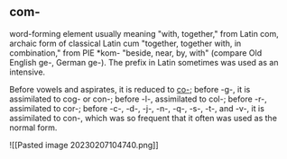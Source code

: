 ## com-

word-forming element usually meaning "with, together," from Latin com, archaic form of classical Latin cum "together, together with, in combination," from PIE *kom- "beside, near, by, with" (compare Old English ge-, German ge-). The prefix in Latin sometimes was used as an intensive.

Before vowels and aspirates, it is reduced to [co-](https://www.etymonline.com/word/co-?ref=etymonline_crossreference "Etymology, meaning and definition of co-"); before -g-, it is assimilated to cog- or con-; before -l-, assimilated to col-; before -r-, assimilated to cor-; before -c-, -d-, -j-, -n-, -q-, -s-, -t-, and -v-, it is assimilated to con-, which was so frequent that it often was used as the normal form.

![[Pasted image 20230207104740.png]]